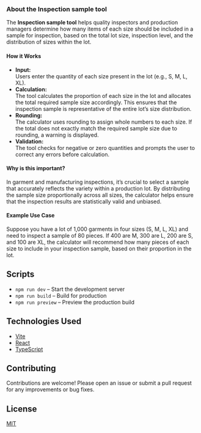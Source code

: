 ### About the Inspection sample tool

The **Inspection sample tool** helps quality inspectors and production managers determine how many items of each size should be included in a sample for inspection, based on the total lot size, inspection level, and the distribution of sizes within the lot.

#### How it Works

- **Input:**  
  Users enter the quantity of each size present in the lot (e.g., S, M, L, XL).
- **Calculation:**  
  The tool calculates the proportion of each size in the lot and allocates the total required sample size accordingly. This ensures that the inspection sample is representative of the entire lot’s size distribution.
- **Rounding:**  
  The calculator uses rounding to assign whole numbers to each size. If the total does not exactly match the required sample size due to rounding, a warning is displayed.
- **Validation:**  
  The tool checks for negative or zero quantities and prompts the user to correct any errors before calculation.

#### Why is this important?

In garment and manufacturing inspections, it’s crucial to select a sample that accurately reflects the variety within a production lot. By distributing the sample size proportionally across all sizes, the calculator helps ensure that the inspection results are statistically valid and unbiased.

#### Example Use Case

Suppose you have a lot of 1,000 garments in four sizes (S, M, L, XL) and need to inspect a sample of 80 pieces. If 400 are M, 300 are L, 200 are S, and 100 are XL, the calculator will recommend how many pieces of each size to include in your inspection sample, based on their proportion in the lot.


## Scripts

- `npm run dev` – Start the development server
- `npm run build` – Build for production
- `npm run preview` – Preview the production build

## Technologies Used

- [Vite](https://vitejs.dev/)
- [React](https://react.dev/)
- [TypeScript](https://www.typescriptlang.org/)

## Contributing

Contributions are welcome! Please open an issue or submit a pull request for any improvements or bug fixes.

## License

[MIT](LICENSE)
